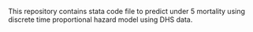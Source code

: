 This repository contains stata code file to predict under 5 mortality using discrete time proportional hazard model using DHS data.
